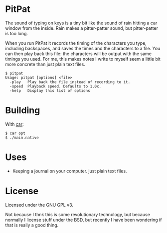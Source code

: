# PitPat

The sound of typing on keys is a tiny bit like the sound of rain hitting a car
window from the inside. Rain makes a pitter-patter sound, but pitter-patter is
too long.

When you run PitPat it records the timing of the characters you type, including
backspaces, and saves the times and the characters to a file. You can then play
back this file: the characters will be output with the same timings you used.
For me, this makes notes I write to myself seem a little bit more concrete than
just plain text files.

    $ pitpat
    Usage: pitpat [options] <file>
      -play   Play back the file instead of recording to it.
      -speed  Playback speed. Defaults to 1.0x.
      -help   Display this list of options

# Building

With [car](https://github.com/jonathanyc/car):

    $ car opt
    $ ./main.native

# Uses

- Keeping a journal on your computer.
  just plain text files.

# License

Licensed under the GNU GPL v3.

Not because I thnk this is some revolutionary technology, but because normally
I license stuff under the BSD, but recently I have been wondering if that is
really a good thing.
